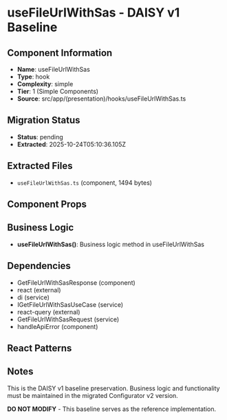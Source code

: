 # useFileUrlWithSas - DAISY v1 Baseline

## Component Information

- **Name**: useFileUrlWithSas
- **Type**: hook
- **Complexity**: simple
- **Tier**: 1 (Simple Components)
- **Source**: src/app/(presentation)/hooks/useFileUrlWithSas.ts

## Migration Status

- **Status**: pending
- **Extracted**: 2025-10-24T05:10:36.105Z

## Extracted Files

- `useFileUrlWithSas.ts` (component, 1494 bytes)

## Component Props



## Business Logic

- **useFileUrlWithSas()**: Business logic method in useFileUrlWithSas

## Dependencies

- GetFileUrlWithSasResponse (component)
- react (external)
- di (service)
- IGetFileUrlWithSasUseCase (service)
- react-query (external)
- GetFileUrlWithSasRequest (service)
- handleApiError (component)

## React Patterns



## Notes

This is the DAISY v1 baseline preservation. Business logic and functionality
must be maintained in the migrated Configurator v2 version.

**DO NOT MODIFY** - This baseline serves as the reference implementation.
